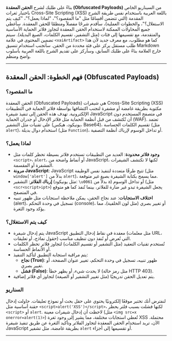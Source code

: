 بناءً على طلبك لشرح **الحقن المعقدة (Obfuscated Payloads)** من السيناريو الخاص باختبار ثغرات Cross-Site Scripting (XSS) باللغة العربية باستخدام نفس طريقة الشرح المقدمة (التي تتضمن أقسامًا مثل "ما المقصود؟"، "لماذا يعمل؟"، "كيف يتم الاستغلال؟"، والخطوات العملية)، سأقدم شرحًا مفصلاً ومنظمًا للحقن المعقدة. سأغطي جميع المحاولات الممكنة لاستخدام الحقن المعقدة لتجاوز فلاتر الحماية الأساسية والمتقدمة، مع تقسيمها إلى فئات (مثل التشفير، تقسيم الكلمات، الصيغ البديلة). سيتم تضمين المحتوى في علامة `<xaiArtifact>` كما هو مطلوب، مع معرف جديد لأن هذا طلب مستقل يركز على فئة محددة من الحقن. سأتجنب استخدام تنسيق Markdown خارج العلامة بناءً على طلبك السابق، وسأركز على تقديم الشرح باللغة العربية بأسلوب واضح ومنظم.

---

## فهم الخطوة: الحقن المعقدة (Obfuscated Payloads)

### ما المقصود؟
الحقن المعقدة (Obfuscated Payloads) هي شيفرات Cross-Site Scripting (XSS) مكتوبة بطريقة غامضة أو مشفرة لتجنب اكتشافها بواسطة فلاتر الحماية في التطبيقات الإلكترونية. تهدف هذه الحقن إلى تنفيذ شيفرة JavaScript في متصفح المستخدم دون أن تُكتشف من قبل أنظمة الحماية مثل فلاتر الإدخال أو جدران الحماية (WAF). تعتمد على تقنيات مثل التشفير (يونيكود، هيكس، Base64)، تقسيم الكلمات الحساسة (مثل `alert`)، استخدام دوال بديلة (مثل `Function`)، أو تداخل الوسوم لإرباك أنظمة التصفية.

### لماذا يعمل؟
- **وجود فلاتر محدودة**: العديد من التطبيقات تستخدم فلاتر بسيطة تحظر كلمات مثل `<script>`، `alert`، أو أنماط واضحة من JavaScript، لكنها لا تكتشف الشيفرات المشفرة أو المقسمة.
- **مرونة JavaScript**: JavaScript تتيح طرقًا متعددة لتنفيذ نفس الوظيفة (مثل `window['alert']` بدلاً من `alert`)، مما يسمح بكتابة الشيفرة بصيغ غير متوقعة.
- **إرباك الفلاتر**: التشفير (مثل يونيكود: `\u0061` بدلاً من `a`) أو تداخل الوسوم (مثل `<scr<script>ipt>`) يجعل الشيفرة تبدو غير ضارة للفلاتر، بينما تُنفذ كما هو متوقع في المتصفح.
- **اختلاف الاستجابات**: عند نجاح الحقن، يمكن ملاحظة استجابات مثل ظهور تنبيه (alert)، تسجيل في وحدة التحكم (console)، أو تغيير بصري (مثل لون الخلفية)، مما يؤكد وجود الثغرة.

### كيف يتم الاستغلال؟
- يتم إدخال شيفرة JavaScript معقدة في نقاط إدخال التطبيق (مثل معلمات URL، حقول نماذج، أو تعليقات) التي تُعرض أو تُنفذ دون تنظيف مناسب.
- تُستخدم تقنيات التعقيد (مثل التشفير أو تقسيم الكلمات) لتجاوز فلاتر تحظر الكلمات أو الأنماط الحساسة.
- يتم مراقبة استجابة التطبيق لتأكيد التنفيذ:
  - **نجاح (True)**: ظهور تنبيه، تسجيل في وحدة التحكم، تغيير عنوان الصفحة، أو تغيير بصري.
  - **فشل (False)**: لا يحدث شيء، أو يظهر خطأ (مثل رمز حالة HTTP 403).
- يتم تعديل الحقن تدريجيًا (مثل تغيير التشفير أو الصيغة) لتجاوز أي فلاتر إضافية.

### السناريو
لنفترض أنك تختبر موقعًا إلكترونيًا يحتوي على حقل بحث أو نموذج تعليقات. حاولت إدخال حقنة أساسية مثل `<script>alert('XSS')</script>`، لكنها فشلت بسبب فلتر يحظر `<script>` أو `alert`. لاحظت أن إدخال شيفرات معينة (مثل `<img src=x onerror=alert(1)>`) تُعطي استجابات مختلفة، مما يشير إلى وجود ثغرة XSS محتملة. الآن، تريد استخدام الحقن المعقدة لتجاوز الفلاتر وتأكيد الثغرة عن طريق تنفيذ شيفرة JavaScript بطريقة غامضة، مثل تشفير `alert` أو تقسيمها إلى أجزاء.

---
